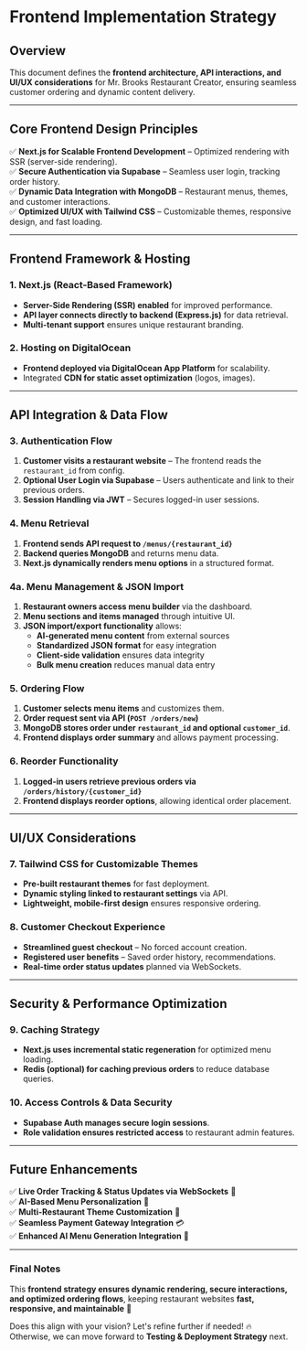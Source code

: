 # Frontend Implementation Strategy

## Overview  
This document defines the **frontend architecture, API interactions, and UI/UX considerations** for Mr. Brooks Restaurant Creator, ensuring seamless customer ordering and dynamic content delivery.

---

## Core Frontend Design Principles  
✅ **Next.js for Scalable Frontend Development** – Optimized rendering with SSR (server-side rendering).  
✅ **Secure Authentication via Supabase** – Seamless user login, tracking order history.  
✅ **Dynamic Data Integration with MongoDB** – Restaurant menus, themes, and customer interactions.  
✅ **Optimized UI/UX with Tailwind CSS** – Customizable themes, responsive design, and fast loading.  

---

## Frontend Framework & Hosting  
### **1. Next.js (React-Based Framework)**
- **Server-Side Rendering (SSR) enabled** for improved performance.  
- **API layer connects directly to backend (Express.js)** for data retrieval.  
- **Multi-tenant support** ensures unique restaurant branding.

### **2. Hosting on DigitalOcean**
- **Frontend deployed via DigitalOcean App Platform** for scalability.  
- Integrated **CDN for static asset optimization** (logos, images).  

---

## API Integration & Data Flow  
### **3. Authentication Flow**
1. **Customer visits a restaurant website** – The frontend reads the `restaurant_id` from config.  
2. **Optional User Login via Supabase** – Users authenticate and link to their previous orders.  
3. **Session Handling via JWT** – Secures logged-in user sessions.  

### **4. Menu Retrieval**
1. **Frontend sends API request to `/menus/{restaurant_id}`**  
2. **Backend queries MongoDB** and returns menu data.  
3. **Next.js dynamically renders menu options** in a structured format.  

### **4a. Menu Management & JSON Import**
1. **Restaurant owners access menu builder** via the dashboard.
2. **Menu sections and items managed** through intuitive UI.
3. **JSON import/export functionality** allows:
   - **AI-generated menu content** from external sources
   - **Standardized JSON format** for easy integration
   - **Client-side validation** ensures data integrity
   - **Bulk menu creation** reduces manual data entry

### **5. Ordering Flow**
1. **Customer selects menu items** and customizes them.  
2. **Order request sent via API (`POST /orders/new`)**  
3. **MongoDB stores order under `restaurant_id` and optional `customer_id`**.  
4. **Frontend displays order summary** and allows payment processing.  

### **6. Reorder Functionality**
1. **Logged-in users retrieve previous orders via `/orders/history/{customer_id}`**  
2. **Frontend displays reorder options**, allowing identical order placement.  

---

## UI/UX Considerations  
### **7. Tailwind CSS for Customizable Themes**
- **Pre-built restaurant themes** for fast deployment.  
- **Dynamic styling linked to restaurant settings** via API.  
- **Lightweight, mobile-first design** ensures responsive ordering.  

### **8. Customer Checkout Experience**
- **Streamlined guest checkout** – No forced account creation.  
- **Registered user benefits** – Saved order history, recommendations.  
- **Real-time order status updates** planned via WebSockets.  

---

## Security & Performance Optimization  
### **9. Caching Strategy**
- **Next.js uses incremental static regeneration** for optimized menu loading.  
- **Redis (optional) for caching previous orders** to reduce database queries.  

### **10. Access Controls & Data Security**
- **Supabase Auth manages secure login sessions**.  
- **Role validation ensures restricted access** to restaurant admin features.  

---

## Future Enhancements  
✅ **Live Order Tracking & Status Updates via WebSockets** 📡  
✅ **AI-Based Menu Personalization** 🎯  
✅ **Multi-Restaurant Theme Customization** 🔧  
✅ **Seamless Payment Gateway Integration** 💳  
✅ **Enhanced AI Menu Generation Integration** 🤖

---

### **Final Notes**
This **frontend strategy ensures dynamic rendering, secure interactions, and optimized ordering flows**, keeping restaurant websites **fast, responsive, and maintainable** 🚀  

Does this align with your vision? Let's refine further if needed! 🔥  
Otherwise, we can move forward to **Testing & Deployment Strategy** next.
